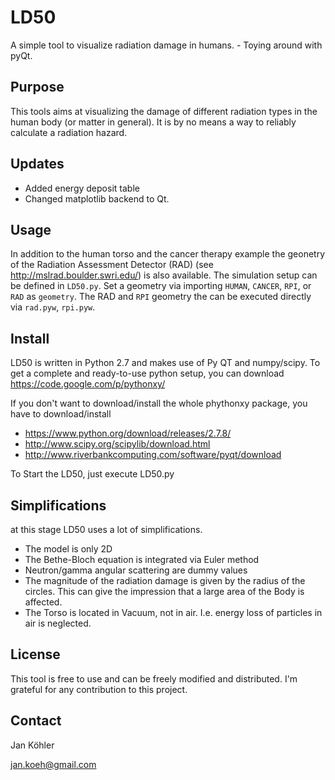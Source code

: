 LD50
====

A simple tool to visualize radiation damage in humans. - Toying around with pyQt.

Purpose
-------
This tools aims at visualizing the damage of different radiation types in the human body (or matter in general). It is by no means a way to reliably calculate a radiation hazard.

Updates
-------
* Added energy deposit table
* Changed matplotlib backend to Qt.

Usage
-------
In addition to the human torso and the cancer therapy example the geonetry of the Radiation Assessment Detector (RAD) (see http://mslrad.boulder.swri.edu/) is also available. The simulation setup can be defined in `LD50.py`.
Set a geometry via importing `HUMAN`, `CANCER`, `RPI`, or `RAD` as `geometry`.
The RAD and `RPI` geometry the can be executed directly via `rad.pyw`, `rpi.pyw`.


Install
-------
LD50 is written in Python 2.7 and makes use of Py QT and numpy/scipy.
To get a complete and ready-to-use python setup, you can download https://code.google.com/p/pythonxy/

If you don't want to download/install the whole phythonxy package, you have to download/install 
* https://www.python.org/download/releases/2.7.8/
* http://www.scipy.org/scipylib/download.html
* http://www.riverbankcomputing.com/software/pyqt/download

To Start the LD50, just execute LD50.py


Simplifications
---------------
at this stage LD50 uses a lot of simplifications.
* The model is only 2D
* The Bethe-Bloch equation is integrated via Euler method
* Neutron/gamma angular scattering are dummy values
* The magnitude of the radiation damage is given by the radius of the circles. This can give the impression that a large area of the Body is affected.
* The Torso is located in Vacuum, not in air. I.e. energy loss of particles in air is neglected.


License
-------
This tool is free to use and can be freely modified and distributed. I'm grateful for any contribution to this project.
    


Contact
-------

Jan Köhler

jan.koeh@gmail.com
